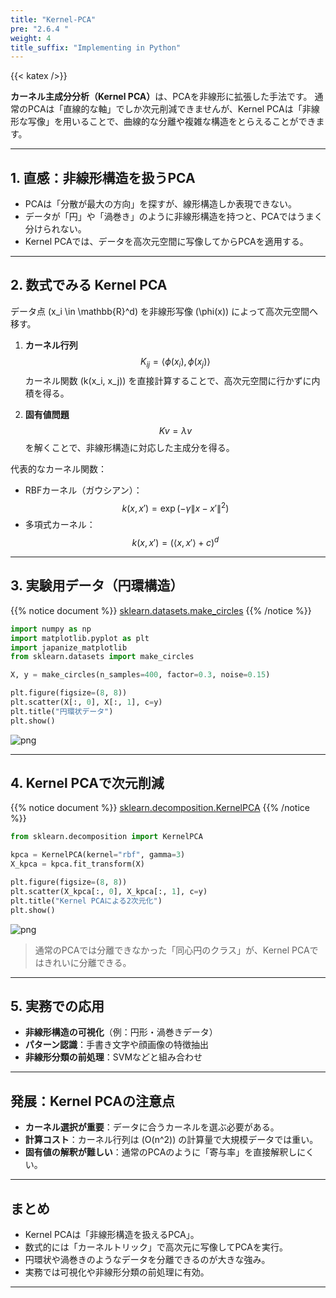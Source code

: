 ```yaml
---
title: "Kernel-PCA"
pre: "2.6.4 "
weight: 4
title_suffix: "Implementing in Python"
---
```


{{< katex />}}

<div class="pagetop-box">
  <p><b>カーネル主成分分析（Kernel PCA）</b>は、PCAを非線形に拡張した手法です。  
  通常のPCAは「直線的な軸」でしか次元削減できませんが、Kernel PCAは「非線形な写像」を用いることで、曲線的な分離や複雑な構造をとらえることができます。</p>
</div>

---

## 1. 直感：非線形構造を扱うPCA
- PCAは「分散が最大の方向」を探すが、線形構造しか表現できない。  
- データが「円」や「渦巻き」のように非線形構造を持つと、PCAではうまく分けられない。  
- Kernel PCAでは、データを高次元空間に写像してからPCAを適用する。  

---

## 2. 数式でみる Kernel PCA

データ点 \(x_i \in \mathbb{R}^d\) を非線形写像 \(\phi(x)\) によって高次元空間へ移す。  

1. **カーネル行列**  
   $$
   K_{ij} = \langle \phi(x_i), \phi(x_j) \rangle
   $$
   カーネル関数 \(k(x_i, x_j)\) を直接計算することで、高次元空間に行かずに内積を得る。

2. **固有値問題**  
   $$
   K v = \lambda v
   $$
   を解くことで、非線形構造に対応した主成分を得る。

代表的なカーネル関数：
- RBFカーネル（ガウシアン）：
  $$
  k(x, x') = \exp(-\gamma \|x - x'\|^2)
  $$
- 多項式カーネル：
  $$
  k(x, x') = (\langle x, x' \rangle + c)^d
  $$

---

## 3. 実験用データ（円環構造）

{{% notice document %}}
[sklearn.datasets.make_circles](https://scikit-learn.org/stable/modules/generated/sklearn.datasets.make_circles.html)
{{% /notice %}}

```python
import numpy as np
import matplotlib.pyplot as plt
import japanize_matplotlib
from sklearn.datasets import make_circles

X, y = make_circles(n_samples=400, factor=0.3, noise=0.15)

plt.figure(figsize=(8, 8))
plt.scatter(X[:, 0], X[:, 1], c=y)
plt.title("円環状データ")
plt.show()
```

![png](/images/basic/dimensionality_reduction/Kernel-PCA_files/Kernel-PCA_4_1.png)

---

## 4. Kernel PCAで次元削減

{{% notice document %}}
[sklearn.decomposition.KernelPCA](https://scikit-learn.org/stable/modules/generated/sklearn.decomposition.KernelPCA.html)
{{% /notice %}}

```python
from sklearn.decomposition import KernelPCA

kpca = KernelPCA(kernel="rbf", gamma=3)
X_kpca = kpca.fit_transform(X)

plt.figure(figsize=(8, 8))
plt.scatter(X_kpca[:, 0], X_kpca[:, 1], c=y)
plt.title("Kernel PCAによる2次元化")
plt.show()
```

![png](/images/basic/dimensionality_reduction/Kernel-PCA_files/Kernel-PCA_6_1.png)

> 通常のPCAでは分離できなかった「同心円のクラス」が、Kernel PCAではきれいに分離できる。

---

## 5. 実務での応用
- **非線形構造の可視化**（例：円形・渦巻きデータ）  
- **パターン認識**：手書き文字や顔画像の特徴抽出  
- **非線形分類の前処理**：SVMなどと組み合わせ  

---

## 発展：Kernel PCAの注意点
- **カーネル選択が重要**：データに合うカーネルを選ぶ必要がある。  
- **計算コスト**：カーネル行列は \(O(n^2)\) の計算量で大規模データでは重い。  
- **固有値の解釈が難しい**：通常のPCAのように「寄与率」を直接解釈しにくい。  

---

## まとめ
- Kernel PCAは「非線形構造を扱えるPCA」。  
- 数式的には「カーネルトリック」で高次元に写像してPCAを実行。  
- 円環状や渦巻きのようなデータを分離できるのが大きな強み。  
- 実務では可視化や非線形分類の前処理に有効。  

---
